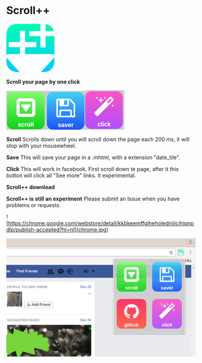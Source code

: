 # Scroll++

![](icon-128.png)


**Scroll your page by one click**

![](scroll.png)![](save.png)![](click.png) 


**Scroll**
Scrolls down until you will scroll down the page each 200 ms, it will stop with your mousewheel.


**Save**
This will save your page in a .mhtml, with a extension "date_tile".

**Click**
This will work in facebook. First scroll down te page, after it this button will click all "See more" links. It experimental.


**Scroll++ download** 


**Scroll++ is still an experiment** 
Please submit an Issue when you have problems or requests.


![https://chrome.google.com/webstore/detail/kkbkeemffgiheholedniiicjhipnpdlp/publish-accepted?hl=nl](chrome.jpg)




![](screenshot.png)
